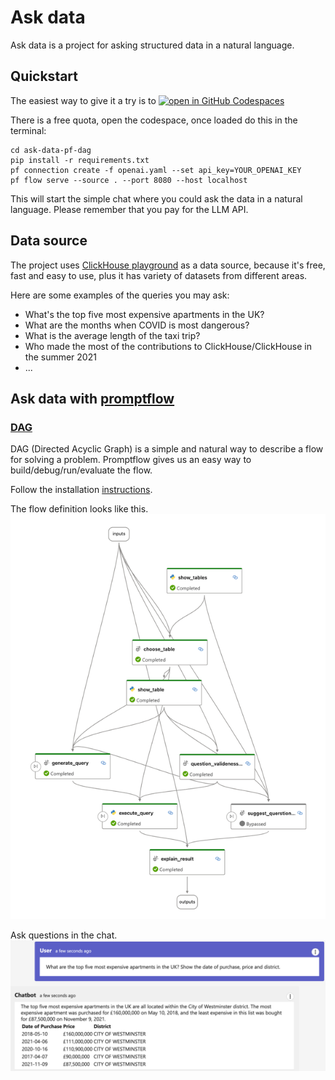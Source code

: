 # Ask data

Ask data is a project for asking structured data in a natural language.

## Quickstart

The easiest way to give it a try is to [![open in GitHub Codespaces](https://github.com/codespaces/badge.svg)](https://codespaces.new/achugr/ask-data)

There is a free quota, open the codespace, once loaded do this in the terminal:

```shell
cd ask-data-pf-dag
pip install -r requirements.txt
pf connection create -f openai.yaml --set api_key=YOUR_OPENAI_KEY
pf flow serve --source . --port 8080 --host localhost
```

This will start the simple chat where you could ask the data in a natural language. Please remember that you pay for the
LLM API.

## Data source

The project uses [ClickHouse playground](https://play.clickhouse.com/play?user=play) as a data source, because it's
free, fast and easy to use, plus it has variety of datasets from different areas.

Here are some examples of the queries you may ask:

- What's the top five most expensive apartments in the UK?
- What are the months when COVID is most dangerous?
- What is the average length of the taxi trip?
- Who made the most of the contributions to ClickHouse/ClickHouse in the summer 2021
- ...

## Ask data with [promptflow](https://github.com/microsoft/promptflow)

### [DAG](https://microsoft.github.io/promptflow/concepts/concept-flows.html#dag-flow)

DAG (Directed Acyclic Graph) is a simple and natural way to describe a flow for solving a problem.
Promptflow gives us an easy way to build/debug/run/evaluate the flow.

Follow the installation [instructions](./ask-data-pf-dag/README.md).

The flow definition looks like this.
![dag.png](assets/dag.png)

Ask questions in the chat.
![chat-example.png](assets/chat-example.png)



